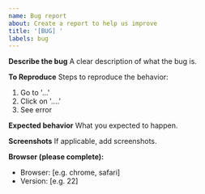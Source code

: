 ```yaml
---
name: Bug report
about: Create a report to help us improve
title: '[BUG] '
labels: bug
---
```


**Describe the bug**
A clear description of what the bug is.

**To Reproduce**
Steps to reproduce the behavior:
1. Go to '...'
2. Click on '....'
3. See error

**Expected behavior**
What you expected to happen.

**Screenshots**
If applicable, add screenshots.

**Browser (please complete):**
 - Browser: [e.g. chrome, safari]
 - Version: [e.g. 22]
